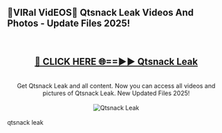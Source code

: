 <h2>🔴VIRal VidEOS🔴 Qtsnack Leak Videos And Photos - Update Files 2025!</h2>
<br>
<div align="center">
<h2><a href="https://virallinks.top/odZfE0" rel="nofollow">🔴 CLICK HERE 🌐==►► Qtsnack Leak</a></h2>
<br>
Get Qtsnack Leak and all content. Now you can access all videos and pictures of Qtsnack Leak. New Updated Files 2025!
<br>
<br>
<a href="https://virallinks.top/odZfE0" rel="nofollow" data-target="animated-image.originalLink"><img src="https://i.imgur.com/dJHk4Zq.gif)" alt="Qtsnack Leak" style="max-width: 100%; display: inline-block;" data-target="animated-image.originalImage"></a>
</div>
<br>
qtsnack leak